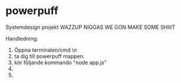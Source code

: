 # powerpuff
Systemdesign projekt
WAZZUP NIGGAS WE GON MAKE SOME SHIIIT

Handledning:
1) Öppna terminalen/cmd \n
2) ta dig till powerpuff mappen.
2) kör följande kommando "node app.js"
3)
4)

